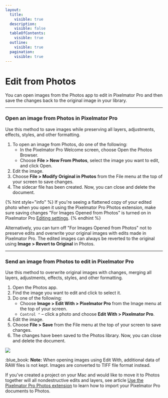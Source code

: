 ```yaml
---
layout:
  title:
    visible: true
  description:
    visible: false
  tableOfContents:
    visible: true
  outline:
    visible: true
  pagination:
    visible: true
---
```


# Edit from Photos

You can open images from the Photos app to edit in Pixelmator Pro and then save the changes back to the original image in your library.

***

### Open an image from Photos in Pixelmator Pro

Use this method to save images while preserving all layers, adjustments, effects, styles, and other formatting.

1. To open an image from Photos, do one of the following:
   * In the Pixelmator Pro Welcome screen, choose Open the Photos Browser.
   * Choose **File > New From Photos**, select the image you want to edit, and click Open.
2. Edit the image.
3. Choose **File > Modify Original in Photos** from the File menu at the top of your screen to save changes.
4. The sidecar file has been created. Now, you can close and delete the document.

{% hint style="info" %}
&#x20;If you're seeing a flattened copy of your edited photo when you open it using the Pixelmator Pro Photos extension, make sure saving changes "For Images Opened from Photos" is turned on in Pixelmator Pro [Editing settings](../pixelmator-pro-basics/pixelmator-pro-settings/editing-settings.md).
{% endhint %}

Alternatively, you can turn off "For Images Opened from Photos" not to preserve edits and overwrite your original images with edits made in Pixelmator Pro. The edited images can always be reverted to the original using **Image > Revert to Original** in Photos.

***

### Send an image from Photos to edit in Pixelmator Pro

Use this method to overwrite original images with changes, merging all layers, adjustments, effects, styles, and other formatting.

1. Open the Photos app.
2. Find the image you want to edit and click to select it.
3. Do one of the following:
   * Choose **Image > Edit With > Pixelmator Pro** from the Image menu at the top of your screen.
   * `Control ⌃` – click a photo and choose **Edit With > Pixelmator Pro**.
4. Edit the image.
5. Choose **File > Save** from the File menu at the top of your screen to save changes.
6. The changes have been saved to the Photos library. Now, you can close and delete the document.

![](https://help.pixelmator.com/pixelmator-pro/3.5/assets/English/1655115861000.jpeg)

:blue\_book: **Note:** When opening images using Edit With, additional data of RAW files is not kept. Images are converted to TIFF file format instead.

If you've created a project on your Mac and would like to move it to Photos together will all nondestructive edits and layers, see article [Use the Pixelmator Pro Photos extension](../pixelmator-pro-basics/use-the-pixelmator-pro-photos-extension.md) to learn how to import your Pixelmator Pro documents to Photos.
